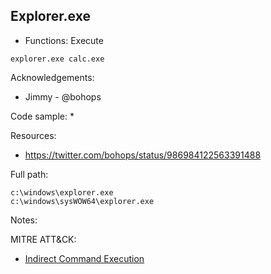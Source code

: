 ## Explorer.exe

* Functions: Execute

```
explorer.exe calc.exe    
```

Acknowledgements:
* Jimmy - @bohops

Code sample:
* 

Resources:
* https://twitter.com/bohops/status/986984122563391488

Full path:
```
c:\windows\explorer.exe
c:\windows\sysWOW64\explorer.exe
```

Notes:



 
MITRE ATT&CK:
* [Indirect Command Execution](https://attack.mitre.org/wiki/Technique/T1202)
